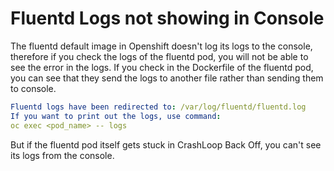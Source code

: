 # Fluentd Logs not showing in Console

The fluentd default image in Openshift doesn't log its logs to the console, therefore if you check the logs of the fluentd pod, you will not be able to see the error in the logs. If you check in the Dockerfile of the fluentd pod, you can see that they send the logs to another file rather than sending them to console. 

```yaml
Fluentd logs have been redirected to: /var/log/fluentd/fluentd.log
If you want to print out the logs, use command:
oc exec <pod_name> -- logs
```

But if the fluentd pod itself gets stuck in CrashLoop Back Off, you can't see its logs from the console.